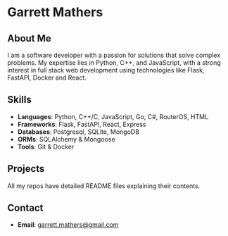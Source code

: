 # Garrett Mathers

## About Me
I am a software developer with a passion for solutions that solve complex problems. My expertise lies in Python, C++, and JavaScript, with a strong interest in full stack web development using technologies like Flask, FastAPI, Docker and React.

## Skills
- **Languages**: Python, C++/C, JavaScript, Go, C#, RouterOS, HTML
- **Frameworks**: Flask, FastAPI, React, Express
- **Databases**: Postgresql, SQLite, MongoDB
- **ORMs**: SQLAlchemy & Mongoose
- **Tools**: Git & Docker

## Projects
All my repos have detailed README files explaining their contents. 

## Contact
- **Email**: garrett.mathers@gmail.com



